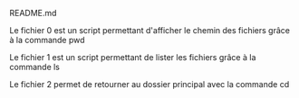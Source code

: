 README.md

Le fichier 0 est un script permettant d'afficher le chemin des fichiers grâce à la commande pwd

Le fichier 1 est un script permettant de lister les fichiers grâce à la commande ls

Le fichier 2 permet de retourner au dossier principal avec la commande cd